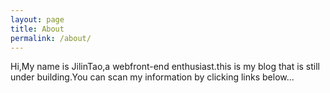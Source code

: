 ```yaml
---
layout: page
title: About
permalink: /about/
---
```


Hi,My name is JilinTao,a webfront-end enthusiast.this is my blog that is still under building.You can scan my information by clicking links below...
